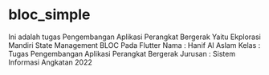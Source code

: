 # bloc_simple
 Ini adalah tugas Pengembangan Aplikasi Perangkat Bergerak Yaitu Ekplorasi Mandiri State Management BLOC Pada Flutter
Nama : Hanif Al Aslam
Kelas : Tugas Pengembangan Aplikasi Perangkat Bergerak
Jurusan : Sistem Informasi
Angkatan 2022
